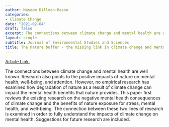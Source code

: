 ```yaml
---
author: Naseem Dillman-Hasso
categories:
- Climate Change
date: "2021-02-04"
draft: false
excerpt: The connections between climate change and mental health are well known. Research also points to the positive impacts of nature on mental health, well-being, and attention. However, no empirical research has examined how degradation of nature as a result of climate change can impact the mental health benefits that nature provides. This paper first reviews the existing research on the negative mental health consequences of climate change and the benefits of nature exposure for stress, mental health, and well-being. The connection between these two lines of research is examined in order to fully understand the impacts of climate change on mental health. Suggestions for future research are included.
layout: single
subtitle: Journal of Environmental Studies and Sciences
title: The nature buffer - the missing link in climate change and mental health research
---
```

[Article Link.](https://link.springer.com/article/10.1007/s13412-021-00669-2)

The connections between climate change and mental health are well known. Research also points to the positive impacts of nature on mental health, well-being, and attention. However, no empirical research has examined how degradation of nature as a result of climate change can impact the mental health benefits that nature provides. This paper first reviews the existing research on the negative mental health consequences of climate change and the benefits of nature exposure for stress, mental health, and well-being. The connection between these two lines of research is examined in order to fully understand the impacts of climate change on mental health. Suggestions for future research are included.